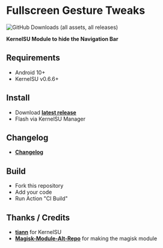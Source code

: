 # Fullscreen Gesture Tweaks

![GitHub Downloads (all assets, all releases)](https://img.shields.io/github/downloads/SchweGELBin/simple-hidenavbar/total)

**KernelSU Module to hide the Navigation Bar**

## Requirements
- Android 10+
- KernelSU v0.6.6+

## Install
- Download **[latest release](https://github.com/SchweGELBin/Simple-HideNavBar/releases/latest/download/Simple-HideNavBar.zip)**
- Flash via KernelSU Manager

## Changelog
- **[Changelog](https://github.com/SchweGELBin/Simple-HideNavBar/blob/master/CHANGELOG.md)**

## Build
- Fork this repository
- Add your code
- Run Action "CI Build"

## Thanks / Credits
- **[tiann](https://github.com/tiann)** for KernelSU
- **[Magisk-Module-Alt-Repo](https://github.com/Magisk-Modules-Alt-Repo/HideNavBar)** for making the magisk module
